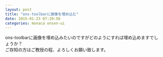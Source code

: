 ```yaml
---
layout: post
title: "ons-toolbarに画像を埋め込む"
date: 2015-01-23 07:29:58
categories: monaca onsen-ui
---
```

<p>ons-toolbarに画像を埋め込みたいのですがどのようにすれば埋め込めますでしょうか？<br>
ご存知の方はご教授の程、よろしくお願い致します。</p>

